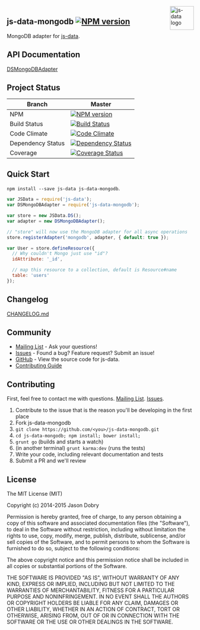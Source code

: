 <img src="https://raw.githubusercontent.com/js-data/js-data/master/js-data.png" alt="js-data logo" title="js-data" align="right" width="64" height="64" />

## js-data-mongodb [![NPM version](https://badge.fury.io/js/js-data-mongodb.png)](http://badge.fury.io/js/js-data-mongodb)

MongoDB adapter for [js-data](http://www.js-data.io/).

## API Documentation
[DSMongoDBAdapter](http://www.js-data.io/docs/dsmongodbadapter)

## Project Status

| Branch | Master |
| ------ | ------ |
| NPM | [![NPM version](https://badge.fury.io/js/js-data-mongodb.png)](http://badge.fury.io/js/js-data-mongodb) |
| Build Status | [![Build Status](https://travis-ci.org/js-data/js-data-mongodb.png?branch=master)](https://travis-ci.org/js-data/js-data-mongodb) |
| Code Climate | [![Code Climate](https://codeclimate.com/github/js-data/js-data-mongodb.png)](https://codeclimate.com/github/js-data/js-data-mongodb) |
| Dependency Status | [![Dependency Status](https://gemnasium.com/js-data/js-data-mongodb.png)](https://gemnasium.com/js-data/js-data-mongodb) |
| Coverage | [![Coverage Status](https://coveralls.io/repos/js-data/js-data-mongodb/badge.png?branch=master)](https://coveralls.io/r/js-data/js-data-mongodb?branch=master) |

## Quick Start
`npm install --save js-data js-data-mongodb`.

```js
var JSData = require('js-data');
var DSMongoDBAdapter = require('js-data-mongodb');

var store = new JSData.DS();
var adapter = new DSMongoDBAdapter();

// "store" will now use the MongoDB adapter for all async operations
store.registerAdapter('mongodb', adapter, { default: true });

var User = store.defineResource({
  // Why couldn't Mongo just use "id"?
  idAttribute: '_id',

  // map this resource to a collection, default is Resource#name
  table: 'users'
});
```

## Changelog
[CHANGELOG.md](https://github.com/js-data/js-data-mongodb/blob/master/CHANGELOG.md)

## Community
- [Mailing List](https://groups.io/org/groupsio/jsdata) - Ask your questions!
- [Issues](https://github.com/js-data/js-data-mongodb/issues) - Found a bug? Feature request? Submit an issue!
- [GitHub](https://github.com/js-data/js-data-mongodb) - View the source code for js-data.
- [Contributing Guide](https://github.com/js-data/js-data-mongodb/blob/master/CONTRIBUTING.md)

## Contributing

First, feel free to contact me with questions. [Mailing List](https://groups.io/org/groupsio/jsdata). [Issues](https://github.com/js-data/js-data-mongodb/issues).

1. Contribute to the issue that is the reason you'll be developing in the first place
1. Fork js-data-mongodb
1. `git clone https://github.com/<you>/js-data-mongodb.git`
1. `cd js-data-mongodb; npm install; bower install;`
1. `grunt go` (builds and starts a watch)
1. (in another terminal) `grunt karma:dev` (runs the tests)
1. Write your code, including relevant documentation and tests
1. Submit a PR and we'll review

## License

The MIT License (MIT)

Copyright (c) 2014-2015 Jason Dobry

Permission is hereby granted, free of charge, to any person obtaining a copy
of this software and associated documentation files (the "Software"), to deal
in the Software without restriction, including without limitation the rights
to use, copy, modify, merge, publish, distribute, sublicense, and/or sell
copies of the Software, and to permit persons to whom the Software is
furnished to do so, subject to the following conditions:

The above copyright notice and this permission notice shall be included in all
copies or substantial portions of the Software.

THE SOFTWARE IS PROVIDED "AS IS", WITHOUT WARRANTY OF ANY KIND, EXPRESS OR
IMPLIED, INCLUDING BUT NOT LIMITED TO THE WARRANTIES OF MERCHANTABILITY,
FITNESS FOR A PARTICULAR PURPOSE AND NONINFRINGEMENT. IN NO EVENT SHALL THE
AUTHORS OR COPYRIGHT HOLDERS BE LIABLE FOR ANY CLAIM, DAMAGES OR OTHER
LIABILITY, WHETHER IN AN ACTION OF CONTRACT, TORT OR OTHERWISE, ARISING FROM,
OUT OF OR IN CONNECTION WITH THE SOFTWARE OR THE USE OR OTHER DEALINGS IN THE
SOFTWARE.
